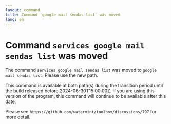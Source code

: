 ```yaml
---
layout: command
title: Command `google mail sendas list` was moved
lang: en
---
```


# Command `services google mail sendas list` was moved

The command `services google mail sendas list` was moved to `google mail sendas list`. Please use the new path.

This command is available at both path(s) during the transition period until the build released before 2024-06-30T15:00:00Z. If you are using this version of the program, this command will continue to be available after this date.

Please see `https://github.com/watermint/toolbox/discussions/797` for more detail.


